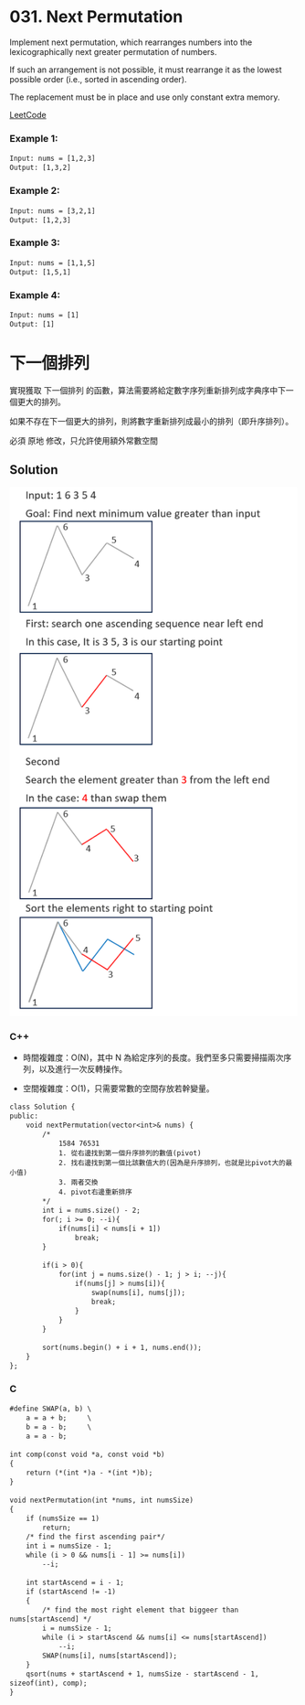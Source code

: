# 031. Next Permutation

Implement next permutation, which rearranges numbers into the lexicographically next greater permutation of numbers.

If such an arrangement is not possible, it must rearrange it as the lowest possible order (i.e., sorted in ascending order).

The replacement must be in place and use only constant extra memory.

[LeetCode](https://leetcode.com/problems/next-permutation)  

### Example 1:
```
Input: nums = [1,2,3]
Output: [1,3,2]
```

### Example 2:
```
Input: nums = [3,2,1]
Output: [1,2,3]
```

### Example 3:
```
Input: nums = [1,1,5]
Output: [1,5,1]
```

### Example 4:
```
Input: nums = [1]
Output: [1]
```

#  下一個排列
實現獲取 下一個排列 的函數，算法需要將給定數字序列重新排列成字典序中下一個更大的排列。

如果不存在下一個更大的排列，則將數字重新排列成最小的排列（即升序排列）。

必須 原地 修改，只允許使用額外常數空間


## Solution

<img src="img/031.png" width = "600"/>

### C++

* 時間複雜度：O(N)，其中 N 為給定序列的長度。我們至多只需要掃描兩次序列，以及進行一次反轉操作。

* 空間複雜度：O(1)，只需要常數的空間存放若幹變量。

```
class Solution {
public:
    void nextPermutation(vector<int>& nums) {
        /*
            1584 76531
            1. 從右邊找到第一個升序排列的數值(pivot)
            2. 找右邊找到第一個比該數值大的(因為是升序排列，也就是比pivot大的最小值)
            3. 兩者交換
            4. pivot右邊重新排序 
        */
        int i = nums.size() - 2;
        for(; i >= 0; --i){
            if(nums[i] < nums[i + 1])
                break;
        }

        if(i > 0){
            for(int j = nums.size() - 1; j > i; --j){
                if(nums[j] > nums[i]){
                    swap(nums[i], nums[j]);
                    break;
                }
            }
        }

        sort(nums.begin() + i + 1, nums.end());
    }
};
```

### C



```
#define SWAP(a, b) \
    a = a + b;     \
    b = a - b;     \
    a = a - b;

int comp(const void *a, const void *b)
{
    return (*(int *)a - *(int *)b);
}

void nextPermutation(int *nums, int numsSize)
{
    if (numsSize == 1)
        return;
    /* find the first ascending pair*/
    int i = numsSize - 1;
    while (i > 0 && nums[i - 1] >= nums[i])
        --i;

    int startAscend = i - 1;
    if (startAscend != -1)
    {
        /* find the most right element that biggeer than nums[startAscend] */
        i = numsSize - 1;
        while (i > startAscend && nums[i] <= nums[startAscend])
            --i;
        SWAP(nums[i], nums[startAscend]);
    }
    qsort(nums + startAscend + 1, numsSize - startAscend - 1, sizeof(int), comp);
}
```
